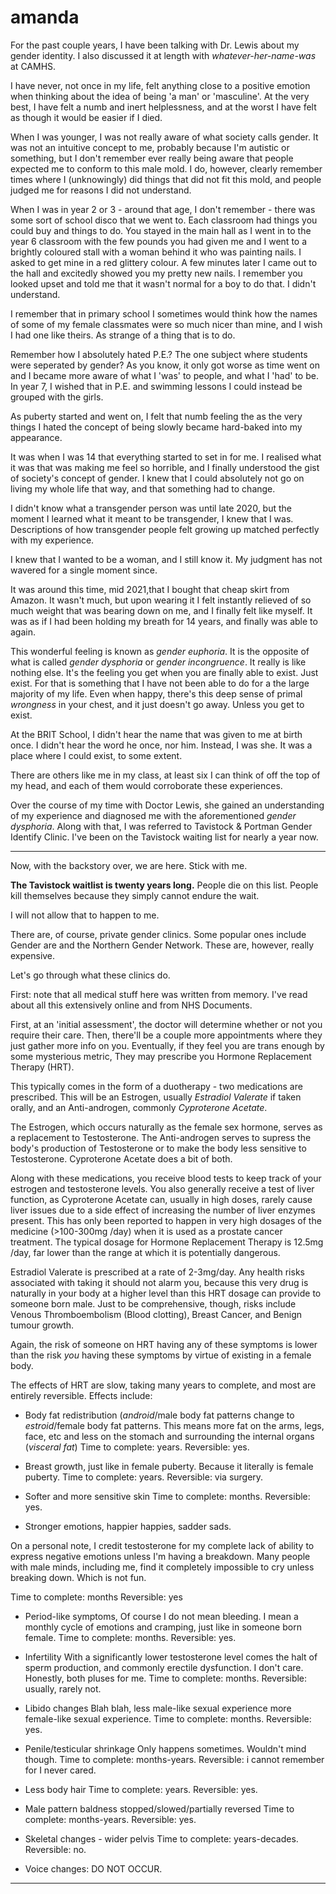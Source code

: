 # amanda

For the past couple years, I have been talking with Dr. Lewis about my gender identity. I also discussed it at length with *whatever-her-name-was* at CAMHS.

I have never, not once in my life, felt anything close to a positive emotion when thinking about the idea of being 
'a man' or 'masculine'. At the very best, I have felt a numb and inert helplessness, and at the worst I have felt as though it would be easier if I died.

When I was younger, I was not really aware of what society calls gender. It was not an intuitive concept to me, probably because I'm autistic or something, but I don't remember ever really being aware that people expected me to conform to this male mold. I do, however, clearly remember times where I (unknowingly) did things that did not fit this mold, and people judged me 
for reasons I did not understand.

When I was in year 2 or 3 - around that age, I don't remember - there was some sort of school disco that we went to. Each classroom had things you could buy and things to do. You stayed in the main hall as I went in to the year 6 classroom with the few pounds you had given me and I went to a brightly coloured stall with a woman behind it who 
was painting nails. I asked to get mine in a red glittery colour. A few minutes later I came out to the hall and excitedly showed you my pretty new nails. I remember you looked upset and told me that it wasn't normal for a boy to do that. I didn't understand.

I remember that in primary school I sometimes would think how the names of some of my female classmates were so much 
nicer than mine, and I wish I had one like theirs. As strange of a thing that is to do.

Remember how I absolutely hated P.E.? The one subject where students were seperated by gender? As you know, it only got worse as time went on and I became more aware of what I 'was' to people, and what I 'had' to be. In year 7, I wished that in P.E. and swimming lessons I could instead be grouped with the girls.

As puberty started and went on, I felt that numb feeling the as the very things I hated the concept of being slowly became hard-baked into my appearance.

It was when I was 14 that everything started to set in for me. I realised what it was that was making me feel so horrible, and I finally understood the gist of society's concept of gender. I knew that I could absolutely not go on living my whole life that way, and that something had to change.

I didn't know what a transgender person was until late 2020, but the moment I learned what it meant to be transgender, I knew that I was. Descriptions of how transgender people felt growing up matched perfectly with my experience.

I knew that I wanted to be a woman, and I still know it. My judgment has not wavered for a single moment since.

It was around this time, mid 2021,that I bought that cheap skirt from Amazon. It wasn't much, but upon wearing it I felt instantly relieved of so much weight that was bearing down on me, and I finally felt like myself. It was as if I had been holding my breath for 14 years, and finally was able to again.

This wonderful feeling is known as *gender euphoria*. It is the opposite of what is called *gender dysphoria* or *gender incongruence*. It really is like nothing else. It's the feeling you get when you are finally able to exist. Just exist. For that is something that I have not been able to do for a the large majority of my life. Even when happy, there's this deep sense of primal *wrongness* in your chest, and it just doesn't go away. Unless you get to exist.

At the BRIT School, I didn't hear the name that was given to me at birth once. I didn't hear the word he once, nor him. Instead, I was she. It was a place where I could exist, to some extent. 

There are others like me in my class, at least six I can think of off the top of my head, and each of them would corroborate these experiences.


Over the course of my time with Doctor Lewis, she gained an understanding of my experience and diagnosed me with the aforementioned *gender dysphoria*. Along with that, I was referred to Tavistock & Portman Gender Identify Clinic. I've been on the Tavistock waiting list for nearly a year now.

---

Now, with the backstory over, we are here. Stick with me.

**The Tavistock waitlist is twenty years long.** People die on this list. People kill themselves because they simply cannot endure the wait.

I will not allow that to happen to me.

There are, of course, private gender clinics. Some popular ones include Gender are and the Northern Gender Network. These are, however, really expensive.

Let's go through what these clinics do.

First: note that all medical stuff here was written from memory. I've read about all this extensively online and from NHS Documents.

First, at an 'initial assessment', the doctor will determine whether or not you require their care. Then, there'll be a couple more appointments where they just gather more info on you. Eventually, if they feel you are trans enough by some mysterious metric, They may prescribe you Hormone Replacement Therapy (HRT).

This typically comes in the form of a duotherapy - two medications are prescribed.  This will be an Estrogen, usually *Estradiol Valerate* if taken orally, and an Anti-androgen, commonly *Cyproterone Acetate*.

The Estrogen, which occurs naturally as the female sex hormone, serves as a replacement to Testosterone. The Anti-androgen serves to supress the body's production of Testosterone or to make the body less sensitive to Testosterone. Cyproterone Acetate does a bit of both.

Along with these medications, you receive blood tests to keep track of your estrogen and testosterone levels. You also generally receive a test of liver function, as Cyproterone Acetate can, usually in high doses, rarely cause liver issues due to a side effect of increasing the number of liver enzymes present. This has only been reported to happen in very high dosages of the medicine (>100-300mg /day) when it is used as a prostate cancer treatment. The typical dosage for Hormone Replacement Therapy is 12.5mg /day, far lower than the range at which it is potentially dangerous.

Estradiol Valerate is prescribed at a rate of 2-3mg/day. Any health risks associated with taking it should not alarm you, because this very drug is naturally in your body at a higher level than this HRT dosage can provide to someone born male. Just to be comprehensive, though, risks include Venous Thromboembolism (Blood clotting), Breast Cancer, and Benign tumour growth.

Again, the risk of someone on HRT having any of these symptoms is lower than the risk *you* having these symptoms by virtue of existing in a female body.

The effects of HRT are slow, taking many years to complete, and most are entirely reversible. Effects include:

- Body fat redistribution (*android*/male body fat patterns change to *estroid*/female body fat patterns. This means more fat on the arms, legs, face, etc and less on the stomach and surrounding the internal organs (*visceral fat*) 
Time to complete: years.
Reversible: yes.

- Breast growth, just like in female puberty. Because it literally is female puberty. 
Time to complete: years.
Reversible: via surgery.

- Softer and more sensitive skin
Time to complete: months.
Reversible: yes.

- Stronger emotions, happier happies, sadder sads.

On a personal note, I credit testosterone for my complete lack of ability to express negative emotions unless I'm having a breakdown. Many people with male minds, including me, find it completely impossible to cry unless breaking down. Which is not fun.

Time to complete: months
Reversible: yes

- Period-like symptoms,
Of course I do not mean bleeding. I mean a monthly cycle of emotions and cramping, just like in someone born female.
Time to complete: months.
Reversible: yes.

- Infertility 
With a significantly lower testosterone level comes the halt of sperm production, and commonly erectile dysfunction. I don't care. Honestly, both pluses for me.
Time to complete: months.
Reversible: usually, rarely not.

- Libido changes
Blah blah, less male-like sexual experience more female-like sexual experience.
Time to complete: months.
Reversible: yes.


- Penile/testicular shrinkage
Only happens sometimes. Wouldn't mind though.
Time to complete: months-years.
Reversible: i cannot remember for I never cared.

- Less body hair
Time to complete: years.
Reversible: yes.

- Male pattern baldness stopped/slowed/partially reversed
Time to complete: months-years.
Reversible: yes.

- Skeletal changes - wider pelvis
Time to complete: years-decades.
Reversible: no.

- Voice changes: DO NOT OCCUR.

---

